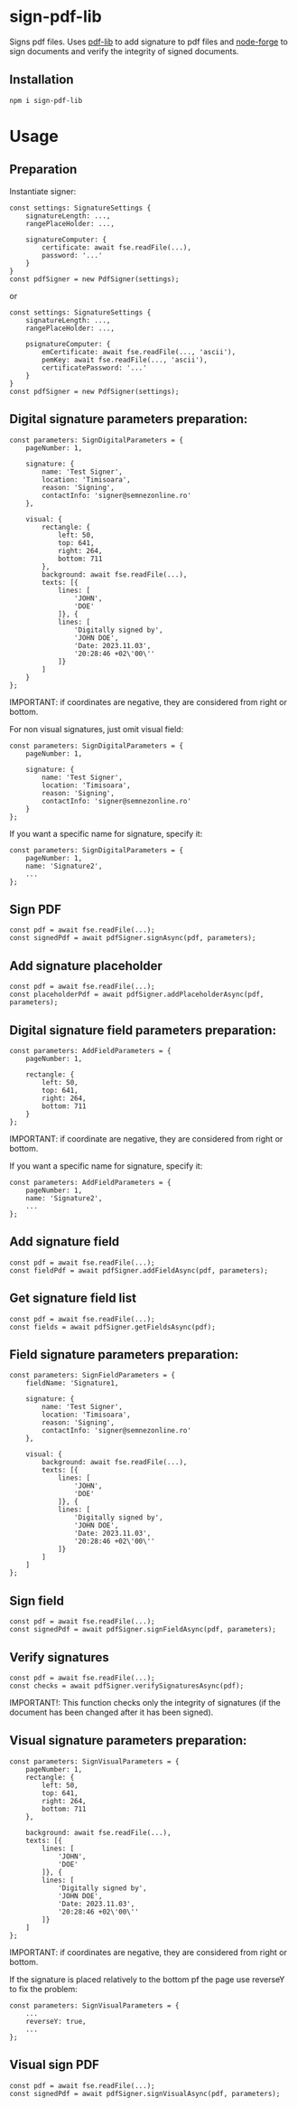 # sign-pdf-lib

Signs pdf files. Uses [pdf-lib](https://www.npmjs.com/package/pdf-lib) to add signature to pdf files and [node-forge](https://www.npmjs.com/package/node-forge) to sign documents and verify the integrity of signed documents. 

## Installation
```
npm i sign-pdf-lib
```

# Usage
## Preparation

Instantiate signer:
```
const settings: SignatureSettings {
    signatureLength: ...,
    rangePlaceHolder: ...,

    signatureComputer: {
        certificate: await fse.readFile(...),
        password: '...'
    }
}
const pdfSigner = new PdfSigner(settings);
```
or
```
const settings: SignatureSettings {
    signatureLength: ...,
    rangePlaceHolder: ...,

    psignatureComputer: {
        emCertificate: await fse.readFile(..., 'ascii'),
        pemKey: await fse.readFile(..., 'ascii'),
        certificatePassword: '...'
    }
}
const pdfSigner = new PdfSigner(settings);
```

## Digital signature parameters preparation:
```
const parameters: SignDigitalParameters = {
    pageNumber: 1,

    signature: {
        name: 'Test Signer',
        location: 'Timisoara',
        reason: 'Signing',
        contactInfo: 'signer@semnezonline.ro'
    },

    visual: {
        rectangle: { 
            left: 50, 
            top: 641, 
            right: 264, 
            bottom: 711
        },
        background: await fse.readFile(...),
        texts: [{
            lines: [ 
                'JOHN', 
                'DOE'
            ]}, {
            lines: [ 
                'Digitally signed by', 
                'JOHN DOE', 
                'Date: 2023.11.03', 
                '20:28:46 +02\'00\''
            ]}
        ]
    }
};
```
IMPORTANT: if coordinates are negative, they are considered from right or bottom.

For non visual signatures, just omit visual field:
```
const parameters: SignDigitalParameters = {
    pageNumber: 1,

    signature: {
        name: 'Test Signer',
        location: 'Timisoara',
        reason: 'Signing',
        contactInfo: 'signer@semnezonline.ro'
    }
};
```

If you want a specific name for signature, specify it:
```
const parameters: SignDigitalParameters = {
    pageNumber: 1,
    name: 'Signature2',
    ...
};
```

## Sign PDF
```
const pdf = await fse.readFile(...); 
const signedPdf = await pdfSigner.signAsync(pdf, parameters);
```
          
## Add signature placeholder
```
const pdf = await fse.readFile(...); 
const placeholderPdf = await pdfSigner.addPlaceholderAsync(pdf, parameters);
```

## Digital signature field parameters preparation:
```
const parameters: AddFieldParameters = {
    pageNumber: 1,

    rectangle: { 
        left: 50, 
        top: 641, 
        right: 264, 
        bottom: 711
    }
};
```
IMPORTANT: if coordinate are negative, they are considered from right or bottom.

If you want a specific name for signature, specify it:
```
const parameters: AddFieldParameters = {
    pageNumber: 1,
    name: 'Signature2',
    ...
};
```

## Add signature field
```
const pdf = await fse.readFile(...); 
const fieldPdf = await pdfSigner.addFieldAsync(pdf, parameters);
```

## Get signature field list
```
const pdf = await fse.readFile(...); 
const fields = await pdfSigner.getFieldsAsync(pdf);
```

## Field signature parameters preparation:
```
const parameters: SignFieldParameters = {
    fieldName: 'Signature1,

    signature: {
        name: 'Test Signer',
        location: 'Timisoara',
        reason: 'Signing',
        contactInfo: 'signer@semnezonline.ro'
    },

    visual: {
        background: await fse.readFile(...),
        texts: [{
            lines: [ 
                'JOHN', 
                'DOE'
            ]}, {
            lines: [ 
                'Digitally signed by', 
                'JOHN DOE', 
                'Date: 2023.11.03', 
                '20:28:46 +02\'00\''
            ]}
        ]
    ]
};
```

## Sign field
```
const pdf = await fse.readFile(...); 
const signedPdf = await pdfSigner.signFieldAsync(pdf, parameters);
```

## Verify signatures
```
const pdf = await fse.readFile(...); 
const checks = await pdfSigner.verifySignaturesAsync(pdf);
```
IMPORTANT!: This function checks only the integrity of signatures (if the document has been changed after it has been signed).

## Visual signature parameters preparation:
```
const parameters: SignVisualParameters = {
    pageNumber: 1,
    rectangle: { 
        left: 50, 
        top: 641, 
        right: 264, 
        bottom: 711
    },

    background: await fse.readFile(...),
    texts: [{
        lines: [ 
            'JOHN', 
            'DOE'
        ]}, {
        lines: [ 
            'Digitally signed by', 
            'JOHN DOE', 
            'Date: 2023.11.03', 
            '20:28:46 +02\'00\''
        ]}
    ]
};
```
IMPORTANT: if coordinates are negative, they are considered from right or bottom.

If the signature is placed relatively to the bottom pf the page use reverseY to fix the problem:
```
const parameters: SignVisualParameters = {
    ...
    reverseY: true,
    ...
};
```

## Visual sign PDF
```
const pdf = await fse.readFile(...); 
const signedPdf = await pdfSigner.signVisualAsync(pdf, parameters);
```
